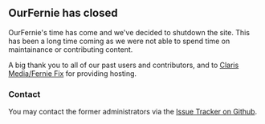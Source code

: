 ## OurFernie has closed

OurFernie's time has come and we've decided to shutdown the site.  This has been
a long time coming as we were not able to spend time on maintainance or contributing
content.

A big thank you to all of our past users and contributors, and to
[Claris Media/Fernie Fix](http://ferniefix.com) for providing hosting.

### Contact

You may contact the former administrators via the [Issue Tracker on Github](https://github.com/ourfernie/ourfernie.github.io/issues).
